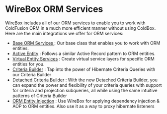 # WireBox ORM Services

WireBox includes all of our ORM services to enable you to work with ColdFusion ORM in a much more efficient manner without using ColdBox. Here are the main integrations we offer for ORM services:

* [Base ORM Services ](http://wiki.coldbox.org/wiki/ORM:BaseORMService.cfm): Our base class that enables you to work with ORM entities.
* [Active Entity](http://wiki.coldbox.org/wiki/ORM:ActiveEntity.cfm) : Follows a similar Active Record pattern to ORM entities.
* [Virtual Entity Services](http://wiki.coldbox.org/wiki/ORM:VirtualEntityService.cfm) : Create virtual service layers for specific ORM entities for you.
* [Criteria Builder](http://wiki.coldbox.org/wiki/ORM:CriteriaBuilder.cfm) : Tap into the power of Hibernate Criteria Queries with our Criteria Builder
* [Detached Criteria Builder](http://wiki.coldbox.org/wiki/ORM:DetachedCriteriaBuilder.cfm) : With the new Detached Criteria Builder, you can expand the power and flexibility of your criteria queries with support for criteria and projection subqueries, all while using the same intuitive patterns of Criteria Builder
* [ ORM Entity Injection](http://wiki.coldbox.org/wiki/WireBox-EntityInjection.cfm) : Use WireBox for applying dependency injection & AOP to ORM entities. Also use it as a way to proxy hibernate listeners


